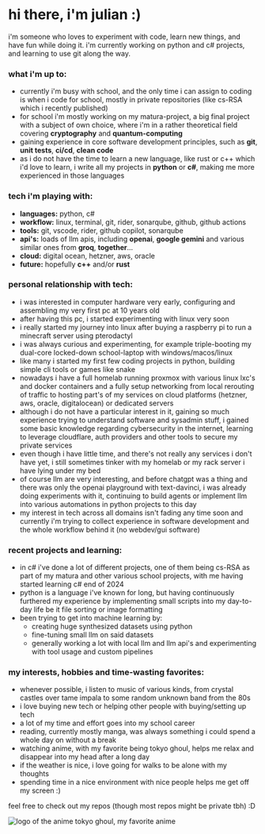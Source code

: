 # hi there, i'm julian :)

i'm someone who loves to experiment with code, learn new things, and have fun while doing it. i'm currently working on python and c\# projects, and learning to use git along the way.

### what i'm up to:

- currently i'm busy with school, and the only time i can assign to coding is when i code for school, mostly in private repositories (like cs-RSA which i recently published)
- for school i'm mostly working on my matura-project, a big final project with a subject of own choice, where i'm in a rather theoretical field covering **cryptography** and **quantum-computing**
- gaining experience in core software development principles, such as **git**, **unit tests**, **ci/cd**, **clean code**
- as i do not have the time to learn a new language, like rust or c++ which i'd love to learn, i write all my projects in **python** or **c\#**, making me more experienced in those languages


### tech i'm playing with:

- **languages:** python, c\#
- **workflow:** linux, terminal, git, rider, sonarqube, github, github actions
- **tools:** git, vscode, rider, github copilot, sonarqube
- **api's:** loads of llm apis, including **openai**, **google gemini** and various similar ones from **groq**, **together**...
- **cloud:** digital ocean, hetzner, aws, oracle
- **future:** hopefully **c++** and/or **rust**


### personal relationship with tech:

- i was interested in computer hardware very early, configuring and assembling my very first pc at 10 years old
- after having this pc, i started experimenting with linux very soon
- i really started my journey into linux after buying a raspberry pi to run a minecraft server using pterodactyl
- i was always curious and experimenting, for example triple-booting my dual-core locked-down school-laptop with windows/macos/linux
- like many i started my first few coding projects in python, building simple cli tools or games like snake
- nowadays i have a full homelab running proxmox with various linux lxc's and docker containers and a fully setup networking from local rerouting of traffic to hosting part's of my services on cloud platforms (hetzner, aws, oracle, digitalocean) or dedicated servers
- although i do not have a particular interest in it, gaining so much experience trying to understand software and sysadmin stuff, i gained some basic knowledge regarding cybersecurity in the internet, learning to leverage cloudflare, auth providers and other tools to secure my private services
- even though i have little time, and there's not really any services i don't have yet, i still sometimes tinker with my homelab or my rack server i have lying under my bed
- of course llm are very interesting, and before chatgpt was a thing and there was only the openai playground with text-davinci, i was already doing experiments with it, continuing to build agents or implement llm into various automations in python projects to this day
- my interest in tech across all domains isn't fading any time soon and currently i'm trying to collect experience in software development and the whole workflow behind it (no webdev/gui software)


### recent projects and learning:

- in c\# i've done a lot of different projects, one of them being cs-RSA as part of my matura and other various school projects, with me having started learning c\# end of 2024
- python is a language i've known for long, but having continuously furthered my experience by implementing small scripts into my day-to-day life be it file sorting or image formatting
- been trying to get into machine learning by:
    - creating huge synthesized datasets using python
    - fine-tuning small llm on said datasets
    - generally working a lot with local llm and llm api's and experimenting with tool usage and custom pipelines


### my interests, hobbies and time-wasting favorites:

- whenever possible, i listen to music of various kinds, from crystal castles over tame impala to some random unknown band from the 80s
- i love buying new tech or helping other people with buying/setting up tech
- a lot of my time and effort goes into my school career
- reading, currently mostly manga, was always something i could spend a whole day on without a break
- watching anime, with my favorite being tokyo ghoul, helps me relax and disappear into my head after a long day
- if the weather is nice, i love going for walks to be alone with my thoughts
- spending time in a nice environment with nice people helps me get off my screen :)

feel free to check out my repos (though most repos might be private tbh) :D

![logo of the anime tokyo ghoul, my favorite anime](https://i.namu.wiki/i/wdkE30hwP1AfyOaXh7HyV04janFyW6elSw-byNGdOzX0sYgoZ1L_dgACiRWnPbq3w95GoZC8MHMFlLnE1U4EMw.webp)
